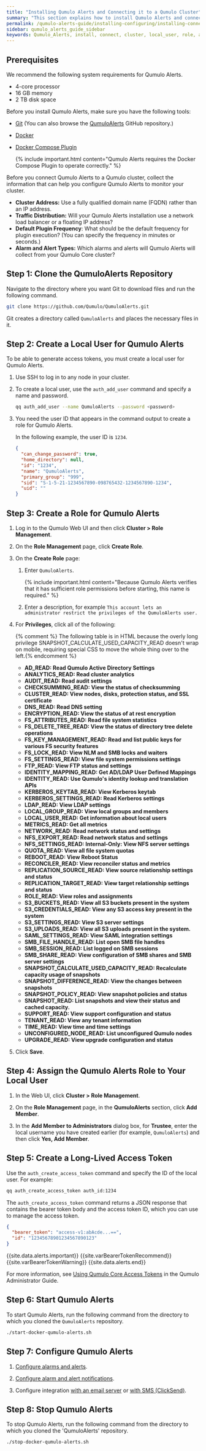 ```yaml
---
title: "Installing Qumulo Alerts and Connecting it to a Qumulo Cluster"
summary: "This section explains how to install Qumulo Alerts and connect it to a Qumulo cluster."
permalink: /qumulo-alerts-guide/installing-configuring/installing-connecting-to-qumulo-cluster.html
sidebar: qumulo_alerts_guide_sidebar
keywords: Qumulo_Alerts, install, connect, cluster, local_user, role, assign, access_token, access, token, start, stop
---
```


## Prerequisites
We recommend the following system requirements for Qumulo Alerts.
* 4-core processor
* 16 GB memory
* 2 TB disk space

Before you install Qumulo Alerts, make sure you have the following tools:
* [Git](https://git-scm.com/book/en/v2/Getting-Started-Installing-Git) (You can also browse the [QumuloAlerts](https://github.com/Qumulo/QumuloAlerts) GitHub repository.)
* [Docker](https://docs.docker.com/get-docker/)
* [Docker Compose Plugin](https://docs.docker.com/compose/install/linux/)

  {% include important.html content="Qumulo Alerts requires the Docker Compose Plugin to operate correctly." %}

Before you connect Qumulo Alerts to a Qumulo cluster, collect the information that can help you configure Qumulo Alerts to monitor your cluster.
* **Cluster Address:** Use a fully qualified domain name (FQDN) rather than an IP address.
* **Traffic Distribution:** Will your Qumulo Alerts installation use a network load balancer or a floating IP address?
* **Default Plugin Frequency**: What should be the default frequency for plugin execution? (You can specify the frequency in minutes or seconds.)
* **Alarm and Alert Types:** Which alarms and alerts will Qumulo Alerts will collect from your Qumulo Core cluster?

<a id="clone-qumuloalerts-repository"></a>
## Step 1: Clone the QumuloAlerts Repository
Navigate to the directory where you want Git to download files and run the following command.

```bash
git clone https://github.com/Qumulo/QumuloAlerts.git
```
   
Git creates a directory called `QumuloAlerts` and places the necessary files in it.

## Step 2: Create a Local User for Qumulo Alerts
To be able to generate access tokens, you must create a local user for Qumulo Alerts.

1. Use SSH to log in to any node in your cluster.

1. To create a local user, use the `auth_add_user` command and specify a name and password.

   ```bash
   qq auth_add_user --name QumuloAlerts --password <password>
   ```

1. You need the user ID that appears in the command output to create a role for Qumulo Alerts.

   In the following example, the user ID is `1234`.

   ```json
   {
     "can_change_password": true,
     "home_directory": null,
     "id": "1234",
     "name": "QumuloAlerts",
     "primary_group": "999",
     "sid": "S-1-5-21-1234567890-098765432-1234567890-1234",
     "uid": ""
   }
   ```

## Step 3: Create a Role for Qumulo Alerts
1. Log in to the Qumulo Web UI and then click **Cluster > Role Management**.

1. On the **Role Management** page, click **Create Role**.

1. On the **Create Role** page:

   1. Enter `QumuloAlerts`.
      
      {% include important.html content="Because Qumulo Alerts verifies that it has sufficient role permissions before starting, this name is required." %}

   1. Enter a description, for example `This account lets an administrator restrict the privileges of the QumuloAlerts user.`

1. For **Privileges**, click all of the following:

   {% comment %} The following table is in HTML because the overly long privilege SNAPSHOT_CALCULATE_USED_CAPACITY_READ doesn't wrap on mobile, requiring special CSS to move the whole thing over to the left.{% endcomment %}
   <ul class="improve-mobile">
      <li><strong>AD_READ: Read Qumulo Active Directory Settings</strong></li>
      <li><strong>ANALYTICS_READ: Read cluster analytics</strong></li>
      <li><strong>AUDIT_READ: Read audit settings</strong></li>
      <li><strong>CHECKSUMMING_READ: View the status of checksumming</strong></li>
      <li><strong>CLUSTER_READ: View nodes, disks, protection status, and SSL certificate</strong></li>
      <li><strong>DNS_READ: Read DNS setting</strong></li>
      <li><strong>ENCRYPTION_READ: View the status of at rest encryption</strong></li>
      <li><strong>FS_ATTRIBUTES_READ: Read file system statistics</strong></li>
      <li><strong>FS_DELETE_TREE_READ: View the status of directory tree delete operations</strong></li>
      <li><strong>FS_KEY_MANAGEMENT_READ: Read and list public keys for various FS security features</strong></li>
      <li><strong>FS_LOCK_READ: View NLM and SMB locks and waiters</strong></li>
      <li><strong>FS_SETTINGS_READ: View file system permissions settings</strong></li>
      <li><strong>FTP_READ: View FTP status and settings</strong></li>
      <li><strong>IDENTITY_MAPPING_READ: Get AD/LDAP User Defined Mappings</strong></li>
      <li><strong>IDENTITY_READ: Use Qumulo's identity lookup and translation APIs</strong></li>
      <li><strong>KERBEROS_KEYTAB_READ: View Kerberos keytab</strong></li>
      <li><strong>KERBEROS_SETTINGS_READ: Read Kerberos settings</strong></li>
      <li><strong>LDAP_READ: View LDAP settings</strong></li>
      <li><strong>LOCAL_GROUP_READ: View local groups and members</strong></li>
      <li><strong>LOCAL_USER_READ: Get information about local users</strong></li>
      <li><strong>METRICS_READ: Get all metrics</strong></li>
      <li><strong>NETWORK_READ: Read network status and settings</strong></li>
      <li><strong>NFS_EXPORT_READ: Read network status and settings</strong></li>
      <li><strong>NFS_SETTINGS_READ: Internal-Only: View NFS server settings</strong></li>
      <li><strong>QUOTA_READ: View all file system quotas</strong></li>
      <li><strong>REBOOT_READ: View Reboot Status</strong></li>
      <li><strong>RECONCILER_READ: View reconciler status and metrics</strong></li>
      <li><strong>REPLICATION_SOURCE_READ: View source relationship settings and status</strong></li>
      <li><strong>REPLICATION_TARGET_READ: View target relationship settings and status</strong></li>
      <li><strong>ROLE_READ: View roles and assignments</strong></li>
      <li><strong>S3_BUCKETS_READ: View all S3 buckets present in the system</strong></li>
      <li><strong>S3_CREDENTIALS_READ: View any S3 access key present in the system</strong></li>
      <li><strong>S3_SETTINGS_READ: View S3 server settings</strong></li>
      <li><strong>S3_UPLOADS_READ: View all S3 uploads present in the system.</strong></li>
      <li><strong>SAML_SETTINGS_READ: View SAML integration settings</strong></li>
      <li><strong>SMB_FILE_HANDLE_READ: List open SMB file handles</strong></li>
      <li><strong>SMB_SESSION_READ: List logged on SMB sessions</strong></li>
      <li><strong>SMB_SHARE_READ: View configuration of SMB shares and SMB server settings</strong></li>
      <li><strong>SNAPSHOT_CALCULATE_USED_CAPACITY_READ: Recalculate capacity usage of snapshots</strong></li>
      <li><strong>SNAPSHOT_DIFFERENCE_READ: View the changes between snapshots</strong></li>
      <li><strong>SNAPSHOT_POLICY_READ: View snapshot policies and status</strong></li>
      <li><strong>SNAPSHOT_READ: List snapshots and view their status and cached capacity.</strong></li>
      <li><strong>SUPPORT_READ: View support configuration and status</strong></li>
      <li><strong>TENANT_READ: View any tenant information</strong></li>
      <li><strong>TIME_READ: View time and time settings</strong></li>
      <li><strong>UNCONFIGURED_NODE_READ: List unconfigured Qumulo nodes</strong></li>
      <li><strong>UPGRADE_READ: View upgrade configuration and status</strong></li>
    </ul>

1. Click **Save**.

## Step 4: Assign the Qumulo Alerts Role to Your Local User
1. In the Web UI, click **Cluster > Role Management**.

1. On the **Role Management** page, in the **QumuloAlerts** section, click **Add Member**.

1. In the **Add Member to Administrators** dialog box, for **Trustee**, enter the local username you have created earlier (for example, `QumuloAlerts`) and then click **Yes, Add Member**.

## Step 5: Create a Long-Lived Access Token
Use the `auth_create_access_token` command and specify the ID of the local user. For example:

```bash
qq auth_create_access_token auth_id:1234
```

The `auth_create_access_token` command returns a JSON response that contains the bearer token body and the access token ID, which you can use to manage the access token.

```json
{
  "bearer_token": "access-v1:abAcde...==",
  "id": "12345678901234567890123"
}
```

{{site.data.alerts.important}}
{{site.varBearerTokenRecommend}} {{site.varBearerTokenWarning}}
{{site.data.alerts.end}}

For more information, see [Using Qumulo Core Access Tokens](https://docs.qumulo.com/administrator-guide/external-services/using-access-tokens.html) in the Qumulo Administrator Guide.

## Step 6: Start Qumulo Alerts
To start Qumulo Alerts, run the following command from the directory to which you cloned the `QumuloAlerts` repository.

```bash
./start-docker-qumulo-alerts.sh
```

## Step 7: Configure Qumulo Alerts
1. [Configure alarms and alerts](alarms-and-alerts.md).

1. [Configure alarm and alert notifications](../configuring-notifications/alarms-and-alerts.md).

1. Configure integration [with an email server](../configuring-integrations/email-server.md) or [with SMS (ClickSend)](../configuring-integrations/sms-clicksend.md).


## Step 8: Stop Qumulo Alerts
To stop Qumulo Alerts, run the following command from the directory to which you cloned the 'QumuloAlerts' repository.

```bash
./stop-docker-qumulo-alerts.sh
```
